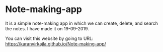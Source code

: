 # Note-making-app
It is a simple note-making app in which we can create, delete, and search the notes. I have made it on 19-09-2019.


You can visit this website by going to URL:
https://karanvirkajla.github.io/Note-making-app/

